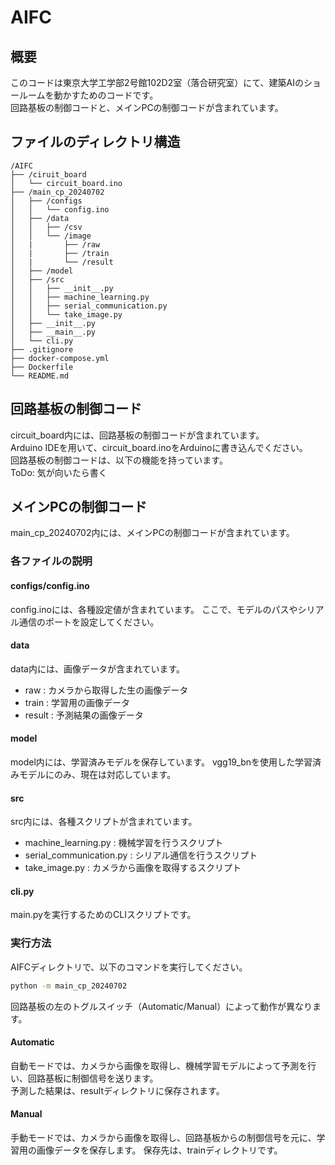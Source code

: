 # AIFC

## 概要
このコードは東京大学工学部2号館102D2室（落合研究室）にて、建築AIのショールームを動かすためのコードです。  
回路基板の制御コードと、メインPCの制御コードが含まれています。

## ファイルのディレクトリ構造
```plaintext
/AIFC
├── /ciruit_board
│   └── circuit_board.ino
├── /main_cp_20240702
│   ├── /configs
│   │   └── config.ino
│   ├── /data
│   │   ├── /csv
│   │   └── /image
│   |       ├── /raw
│   |       ├── /train
│   |       └── /result
│   ├── /model
│   ├── /src
│   │   ├── __init__.py
│   │   ├── machine_learning.py
│   │   ├── serial_communication.py
│   │   └── take_image.py
│   ├── __init__.py
│   ├── __main__.py
│   └── cli.py
├── .gitignore
├── docker-compose.yml
├── Dockerfile
└── README.md
```

## 回路基板の制御コード
circuit_board内には、回路基板の制御コードが含まれています。  
Arduino IDEを用いて、circuit_board.inoをArduinoに書き込んでください。  
回路基板の制御コードは、以下の機能を持っています。  
ToDo: 気が向いたら書く

## メインPCの制御コード
main_cp_20240702内には、メインPCの制御コードが含まれています。  
### 各ファイルの説明
#### configs/config.ino
config.inoには、各種設定値が含まれています。
ここで、モデルのパスやシリアル通信のポートを設定してください。
#### data
data内には、画像データが含まれています。
- raw : カメラから取得した生の画像データ
- train : 学習用の画像データ
- result : 予測結果の画像データ
#### model
model内には、学習済みモデルを保存しています。
vgg19_bnを使用した学習済みモデルにのみ、現在は対応しています。
#### src
src内には、各種スクリプトが含まれています。
- machine_learning.py : 機械学習を行うスクリプト
- serial_communication.py : シリアル通信を行うスクリプト
- take_image.py : カメラから画像を取得するスクリプト
#### cli.py
main.pyを実行するためのCLIスクリプトです。
### 実行方法
AIFCディレクトリで、以下のコマンドを実行してください。
```bash
python -m main_cp_20240702
```
回路基板の左のトグルスイッチ（Automatic/Manual）によって動作が異なります。
#### Automatic
自動モードでは、カメラから画像を取得し、機械学習モデルによって予測を行い、回路基板に制御信号を送ります。  
予測した結果は、resultディレクトリに保存されます。
#### Manual
手動モードでは、カメラから画像を取得し、回路基板からの制御信号を元に、学習用の画像データを保存します。
保存先は、trainディレクトリです。